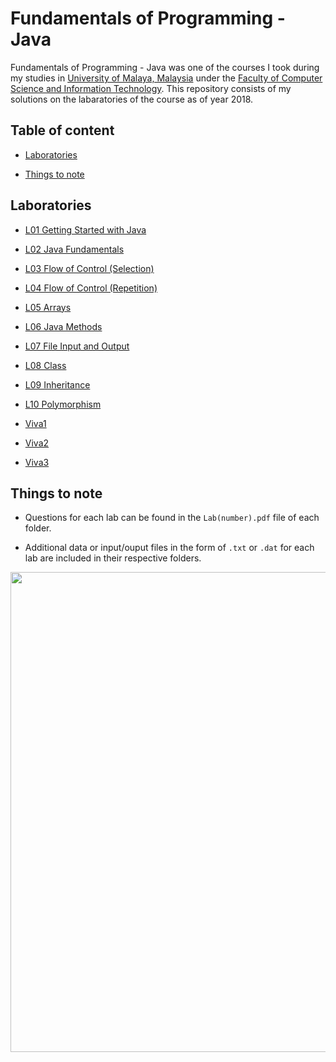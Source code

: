 # Fundamentals of Programming - Java
Fundamentals of Programming - Java was one of the courses I took during my studies in [University of Malaya, Malaysia][1] under the [Faculty of Computer Science and Information Technology][2]. This repository consists of my solutions on the labaratories of the course as of year 2018.

## Table of content
- [Laboratories](#Laboratories)

- [Things to note](#Things-to-note)

## Laboratories
- [L01 Getting Started with Java](./L01)

- [L02 Java Fundamentals](./L02)

- [L03 Flow of Control (Selection)](./L03)

- [L04 Flow of Control (Repetition)](./L04)

- [L05 Arrays](./L05)

- [L06 Java Methods](./L06)

- [L07 File Input and Output](./L07)

- [L08 Class](./L08)

- [L09 Inheritance](./L09)

- [L10 Polymorphism](./L10)

- [Viva1](./Viva1)

- [Viva2](./Viva2)

- [Viva3](./Viva3)

## Things to note
- Questions for each lab can be found in the `Lab(number).pdf` file of each folder.

- Additional data or input/ouput files in the form of `.txt` or `.dat` for each lab are included in their respective folders.

<p align="center">
  <img width="768" height="768" src="https://diylogodesigns.com/wp-content/uploads/2017/07/java-logo-vector-768x768.png">
</p>

[1]: https://www.um.edu.my/
[2]: http://www.fsktm.um.edu.my/
